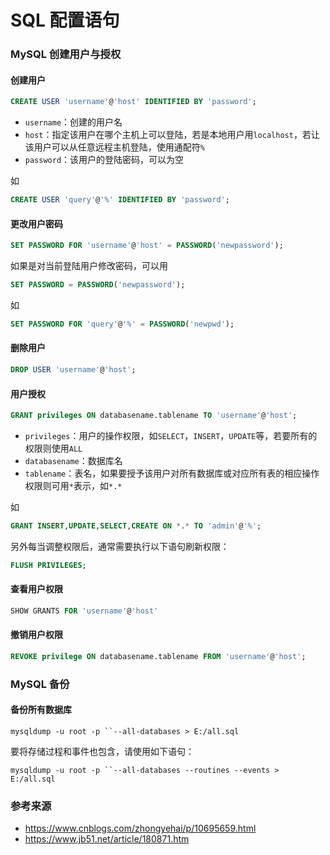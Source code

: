 # SQL 配置语句

### MySQL 创建用户与授权

#### 创建用户

```sql
CREATE USER 'username'@'host' IDENTIFIED BY 'password';
```

- `username`：创建的用户名
- `host`：指定该用户在哪个主机上可以登陆，若是本地用户用`localhost`，若让该用户可以从任意远程主机登陆，使用通配符`%`
- `password`：该用户的登陆密码，可以为空

如

```sql
CREATE USER 'query'@'%' IDENTIFIED BY 'password';
```

#### 更改用户密码

```sql
SET PASSWORD FOR 'username'@'host' = PASSWORD('newpassword');
```

如果是对当前登陆用户修改密码，可以用

```sql
SET PASSWORD = PASSWORD('newpassword');
```

如

```sql
SET PASSWORD FOR 'query'@'%' = PASSWORD('newpwd');
```

#### 删除用户

```sql
DROP USER 'username'@'host';
```

#### 用户授权

```sql
GRANT privileges ON databasename.tablename TO 'username'@'host';
```

- `privileges`：用户的操作权限，如`SELECT`，`INSERT`，`UPDATE`等，若要所有的权限则使用`ALL`
- `databasename`：数据库名
- `tablename`：表名，如果要授予该用户对所有数据库或对应所有表的相应操作权限则可用`*`表示，如`*.*`

如

```sql
GRANT INSERT,UPDATE,SELECT,CREATE ON *.* TO 'admin'@'%';
```

另外每当调整权限后，通常需要执行以下语句刷新权限：
```sql
FLUSH PRIVILEGES;
```

#### 查看用户权限

```sql
SHOW GRANTS FOR 'username'@'host'
```

#### 撤销用户权限

```sql
REVOKE privilege ON databasename.tablename FROM 'username'@'host';
```

### MySQL 备份

#### 备份所有数据库

```shell
mysqldump -u root -p ``--all-databases > E:/all.sql
```

要将存储过程和事件也包含，请使用如下语句：

```shell
mysqldump -u root -p ``--all-databases --routines --events > E:/all.sql
```



### 参考来源

- <https://www.cnblogs.com/zhongyehai/p/10695659.html>
- <https://www.jb51.net/article/180871.htm>

